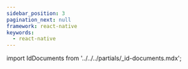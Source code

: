 ```yaml
---
sidebar_position: 3
pagination_next: null
framework: react-native
keywords:
  - react-native
---
```


import IdDocuments from '../../../partials/_id-documents.mdx';

<IdDocuments/> 